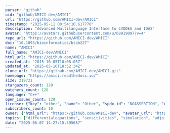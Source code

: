 ```yaml
---
parser: "github"
uid: "github/AMICI-dev/AMICI"
url: "https://github.com/AMICI-dev/AMICI"
timestamp: "2025-05-11 00:54:10.617770"
description: "Advanced Multilanguage Interface to CVODES and IDAS"
avatar: "https://avatars.githubusercontent.com/u/68919097?v=4"
repo_url: "https://github.com/AMICI-dev/AMICI"
doi: "10.1093/bioinformatics/btab227"
name: "AMICI"
full_name: "AMICI-dev/AMICI"
html_url: "https://github.com/AMICI-dev/AMICI"
created_at: "2015-10-05T10:08:05Z"
updated_at: "2025-05-10T18:52:34Z"
clone_url: "https://github.com/AMICI-dev/AMICI.git"
homepage: "https://amici.readthedocs.io/"
size: 219721
stargazers_count: 120
watchers_count: 120
language: "C++"
open_issues_count: 129
license: {"key": "other", "name": "Other", "spdx_id": "NOASSERTION", "url": null, "node_id": "MDc6TGljZW5zZTA="}
subscribers_count: 10
owner: {"html_url": "https://github.com/AMICI-dev", "avatar_url": "https://avatars.githubusercontent.com/u/68919097?v=4", "login": "AMICI-dev", "type": "Organization"}
topics: ["differentialequations", "sensitivities", "simulation", "adjoint-sensitivities", "forward-sensitivities", "sbml", "systemsbiology", "cvode", "python", "kinetic-modeling", "mechanistic-models", "sensitivity-analysis", "cvodes", "idas", "pysb", "petab", "ode", "parameter-estimation", "hacktoberfest", "modeling"]
date: "2025-06-07 14:27:15.595687"
---
```

